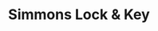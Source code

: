 ---
title: "Simmons Lock & Key"
url: /grand-junction/simmons-lock-und-key/
shop: Schlüsseldienst
---